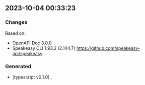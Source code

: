 

## 2023-10-04 00:33:23
### Changes
Based on:
- OpenAPI Doc 3.0.0 
- Speakeasy CLI 1.93.2 (2.144.7) https://github.com/speakeasy-api/speakeasy
### Generated
- [typescript v0.1.0] .
